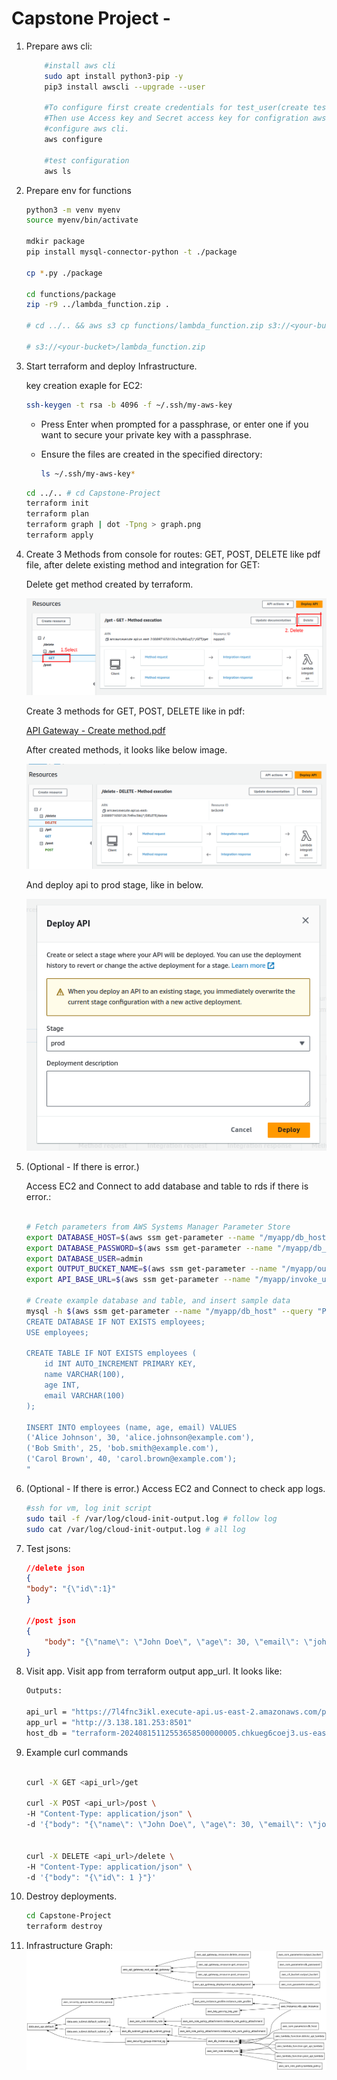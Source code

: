 # Capstone Project - 
1. Prepare aws cli:
    ```bash
        #install aws cli 
        sudo apt install python3-pip -y
        pip3 install awscli --upgrade --user

        #To configure first create credentials for test_user(create test_user also) from IAM.
        #Then use Access key and Secret access key for configration aws cli.
        #configure aws cli.
        aws configure

        #test configuration
        aws ls 
    ```

1. Prepare env for functions
    ```bash
    python3 -m venv myenv
    source myenv/bin/activate

    mdkir package
    pip install mysql-connector-python -t ./package

    cp *.py ./package

    cd functions/package
    zip -r9 ../lambda_function.zip .

    # cd ../.. && aws s3 cp functions/lambda_function.zip s3://<your-bucket>/

    # s3://<your-bucket>/lambda_function.zip
    ```
2. Start terraform and deploy Infrastructure.

    key creation exaple for EC2:

    ```bash
    ssh-keygen -t rsa -b 4096 -f ~/.ssh/my-aws-key
    ```
    - Press Enter when prompted for a passphrase, or enter one if you want to secure your private key with a passphrase.

    - Ensure the files are created in the specified directory:
        ```bash
        ls ~/.ssh/my-aws-key*
        ```



    ```bash
    cd ../.. # cd Capstone-Project
    terraform init
    terraform plan
    terraform graph | dot -Tpng > graph.png
    terraform apply
    ```

3. Create 3 Methods from console for routes: GET, POST, DELETE like pdf file, after delete existing method and integration for GET:

    Delete get method created by terraform.

    ![delete get method ](images/delete_get_created_by_terraform.png)

    Create 3 methods for  GET, POST, DELETE like in pdf:

    [API Gateway - Create method.pdf](API%20Gateway%20-%20Create%20method.pdf)

    After created methods, it looks like below image.

    ![methods](images/created_methods.png)

    And deploy api to prod stage, like in below.

    ![deploy api to prod stage](images/deploy_api.png)


4. (Optional - If there is error.)

    Access EC2 and Connect to add database and table to rds if there is error.:
    ```bash

    # Fetch parameters from AWS Systems Manager Parameter Store
    export DATABASE_HOST=$(aws ssm get-parameter --name "/myapp/db_host" --query "Parameter.Value" --region "us-east-2" --output text)
    export DATABASE_PASSWORD=$(aws ssm get-parameter --name "/myapp/db_password" --with-decryption --query "Parameter.Value" --region "us-east-2" --output text)
    export DATABASE_USER=admin
    export OUTPUT_BUCKET_NAME=$(aws ssm get-parameter --name "/myapp/output_bucket" --query "Parameter.Value" --region "us-east-2" --output text)
    export API_BASE_URL=$(aws ssm get-parameter --name "/myapp/invoke_url" --query "Parameter.Value" --region "us-east-2" --output text)

    # Create example database and table, and insert sample data
    mysql -h $(aws ssm get-parameter --name "/myapp/db_host" --query "Parameter.Value" --region "us-east-2" --output text) -u admin -p$(aws ssm get-parameter --name "/myapp/db_password" --with-decryption --query "Parameter.Value" --region "us-east-2" --output text) -e "
    CREATE DATABASE IF NOT EXISTS employees;
    USE employees;

    CREATE TABLE IF NOT EXISTS employees (
        id INT AUTO_INCREMENT PRIMARY KEY,
        name VARCHAR(100),
        age INT,
        email VARCHAR(100)
    );

    INSERT INTO employees (name, age, email) VALUES 
    ('Alice Johnson', 30, 'alice.johnson@example.com'),
    ('Bob Smith', 25, 'bob.smith@example.com'),
    ('Carol Brown', 40, 'carol.brown@example.com');
    "

    ```

5. (Optional - If there is error.)
    Access EC2 and Connect to check app logs.
    ```bash
    #ssh for vm, log init script
    sudo tail -f /var/log/cloud-init-output.log # follow log
    sudo cat /var/log/cloud-init-output.log # all log
    ```

5. Test jsons:
    ```json
    //delete json
    {
    "body": "{\"id\":1}"
    }

    //post json
    {
        "body": "{\"name\": \"John Doe\", \"age\": 30, \"email\": \"john.doe@example.com\"}"
    }

    ```

5. Visit app.
    Visit app from terraform output app_url. It looks like:
    ```bash
    Outputs:

    api_url = "https://7l4fnc3ikl.execute-api.us-east-2.amazonaws.com/prod"
    app_url = "http://3.138.181.253:8501"
    host_db = "terraform-20240815112553658500000005.chkueg6coej3.us-east-2.rds.amazonaws.com"
    ```

5. Example curl commands

    ```bash

    curl -X GET <api_url>/get

    curl -X POST <api_url>/post \
    -H "Content-Type: application/json" \
    -d '{"body": "{\"name\": \"John Doe\", \"age\": 30, \"email\": \"john.doe@example.com\"}"}'


    curl -X DELETE <api_url>/delete \
    -H "Content-Type: application/json" \
    -d '{"body": "{\"id\": 1 }"}'


    ```

6. Destroy deployments.
    ```bash
    cd Capstone-Project
    terraform destroy
    ```


7. Infrastructure Graph:
    ![Graph](graph.png)
